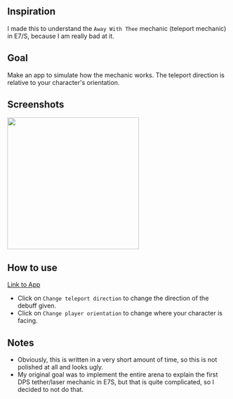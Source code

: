 ## Inspiration

I made this to understand the `Away With Thee` mechanic (teleport mechanic) in E7/S, because I am really bad at it.

## Goal

Make an app to simulate how the mechanic works. The teleport direction is relative to your character's orientation.

## Screenshots

<img src="https://i.imgur.com/VKLNVUX.png" width="300px" />

## How to use

[Link to App](http://sofia819.github.io/ffxiv-e7s-dps-laser)

- Click on `Change teleport direction` to change the direction of the debuff given.
- Click on `Change player orientation` to change where your character is facing.

## Notes

- Obviously, this is written in a very short amount of time, so this is not polished at all and looks ugly.
- My original goal was to implement the entire arena to explain the first DPS tether/laser mechanic in E7S, but that is quite complicated, so I decided to not do that.
